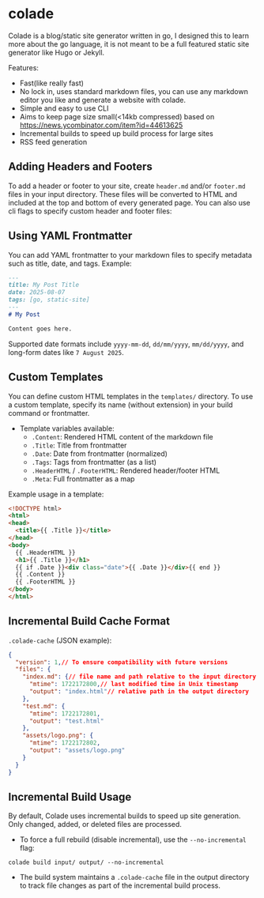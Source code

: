 # colade
Colade is a blog/static site generator written in go, I designed this to learn more about the go language, it is not meant to be a full featured static site generator like Hugo or Jekyll.

Features:

- Fast(like really fast)
- No lock in, uses standard markdown files, you can use any markdown editor you like and generate a website with colade.
- Simple and easy to use CLI
- Aims to keep page size small(<14kb compressed) based on <https://news.ycombinator.com/item?id=44613625>
- Incremental builds to speed up build process for large sites
- RSS feed generation

## Adding Headers and Footers

To add a header or footer to your site, create `header.md` and/or `footer.md` files in your input directory. These files will be converted to HTML and included at the top and bottom of every generated page. You can also use cli flags to specify custom header and footer files:

## Using YAML Frontmatter

You can add YAML frontmatter to your markdown files to specify metadata such as title, date, and tags. Example:

```markdown
---
title: My Post Title
date: 2025-08-07
tags: [go, static-site]
---
# My Post

Content goes here.
```

Supported date formats include `yyyy-mm-dd`, `dd/mm/yyyy`, `mm/dd/yyyy`, and long-form dates like `7 August 2025`.

## Custom Templates

You can define custom HTML templates in the `templates/` directory. To use a custom template, specify its name (without extension) in your build command or frontmatter.

- Template variables available:
  - `.Content`: Rendered HTML content of the markdown file
  - `.Title`: Title from frontmatter
  - `.Date`: Date from frontmatter (normalized)
  - `.Tags`: Tags from frontmatter (as a list)
  - `.HeaderHTML` / `.FooterHTML`: Rendered header/footer HTML
  - `.Meta`: Full frontmatter as a map

Example usage in a template:

```html
<!DOCTYPE html>
<html>
<head>
  <title>{{ .Title }}</title>
</head>
<body>
  {{ .HeaderHTML }}
  <h1>{{ .Title }}</h1>
  {{ if .Date }}<div class="date">{{ .Date }}</div>{{ end }}
  {{ .Content }}
  {{ .FooterHTML }}
</body>
</html>
```

## Incremental Build Cache Format

`.colade-cache` (JSON example):

```json
{
  "version": 1,// To ensure compatibility with future versions
  "files": {
    "index.md": {// file name and path relative to the input directory
      "mtime": 1722172800,// last modified time in Unix timestamp
      "output": "index.html"// relative path in the output directory
    },
    "test.md": {
      "mtime": 1722172801,
      "output": "test.html"
    },
    "assets/logo.png": {
      "mtime": 1722172802,
      "output": "assets/logo.png"
    }
  }
}
```

## Incremental Build Usage

By default, Colade uses incremental builds to speed up site generation. Only changed, added, or deleted files are processed.

- To force a full rebuild (disable incremental), use the `--no-incremental` flag:

```
colade build input/ output/ --no-incremental
```

- The build system maintains a `.colade-cache` file in the output directory to track file changes as part of the incremental build process.
